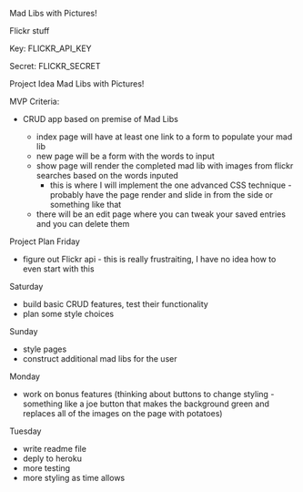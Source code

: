 Mad Libs with Pictures!

Flickr stuff

Key:
FLICKR_API_KEY

Secret:
FLICKR_SECRET

Project Idea
Mad Libs with Pictures!

MVP Criteria:

- CRUD app based on premise of Mad Libs

  - index page will have at least one link to a form to populate your mad lib
  - new page will be a form with the words to input
  - show page will render the completed mad lib with images from flickr searches based on the words inputed
    - this is where I will implement the one advanced CSS technique - probably have the page render and slide in from the side or something like that
  - there will be an edit page where you can tweak your saved entries and you can 
    delete them

Project Plan
Friday
- figure out Flickr api - this is really frustraiting, I have no idea how to even start with this

Saturday
- build basic CRUD features, test their functionality
- plan some style choices

Sunday
- style pages
- construct additional mad libs for the user

Monday
- work on bonus features (thinking about buttons to change styling - something like a joe button that makes the background green and replaces all of the images on the page with potatoes)

Tuesday
- write readme file
- deply to heroku
- more testing
- more styling as time allows
